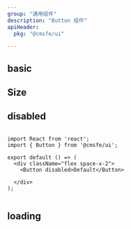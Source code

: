 ```yaml
---
group: "通用组件"
description: "Button 组件"
apiHeader: 
  pkg: "@cmsfe/ui"

---
```



## basic

<code src="../../src/demo/button/default.tsx" defaultShowCode ></code>


## Size

<code src="../../src/demo/button/size.tsx" ></code>



## disabled

```tsx

import React from 'react';
import { Button } from '@cmsfe/ui';

export default () => (
  <div className="flex space-x-2">
    <Button disabled>Default</Button>
    
  </div>
);


```

## loading
<code src="../../src/demo/button/loading.tsx" ></code>





